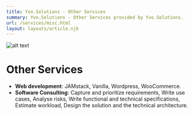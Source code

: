```yaml
---
title: Yvo.Solutions - Other Services
summary: Yvo.Solutions - Other Services provided by Yvo.Solutions.
url: /services/misc.html
layout: layouts/article.njk
---
```


![alt text](/img/marketing/misc.jpg "Other Services")

# Other Services

* **Web development**: JAMstack, Vanilla, Wordpress, WooCommerce.
* **Software Consulting**: Capture and prioritize requirements, Write use cases, Analyse risks, Write functional and technical specifications, Estimate workload, Design the solution and the technical architecture.